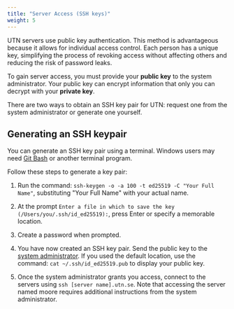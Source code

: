 ```yaml
---
title: "Server Access (SSH keys)"
weight: 5
---
```


UTN servers use public key authentication. This method is advantageous because it allows for individual access control. Each person has a unique key, simplifying the process of revoking access without affecting others and reducing the risk of password leaks.

To gain server access, you must provide your **public key** to the system administrator. Your public key can encrypt information that only you can decrypt with your **private key**.

There are two ways to obtain an SSH key pair for UTN: request one from the system administrator or generate one yourself.

## Generating an SSH keypair

You can generate an SSH key pair using a terminal. Windows users may need [Git Bash](https://git-scm.com/downloads) or another terminal program.

Follow these steps to generate a key pair:

1. Run the command: `ssh-keygen -o -a 100 -t ed25519 -C "Your Full Name"`, substituting "Your Full Name" with your actual name.

2. At the prompt `Enter a file in which to save the key (/Users/you/.ssh/id_ed25519):`, press Enter or specify a memorable location.

3. Create a password when prompted.

4. You have now created an SSH key pair. Send the public key to the [system administrator](mailto:admin@utn.se). If you used the default location, use the command: `cat ~/.ssh/id_ed25519.pub` to display your public key.

5. Once the system administrator grants you access, connect to the servers using `ssh [server name].utn.se`. Note that accessing the server named moore requires additional instructions from the system administrator.
